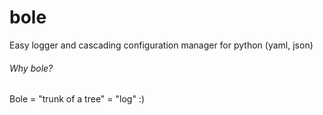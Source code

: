 # bole
Easy logger and cascading configuration manager for python (yaml, json)

###### Why bole?
Bole = "trunk of a tree" = "log" :)
